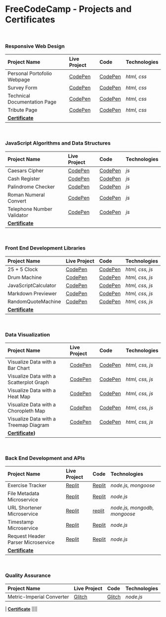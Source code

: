 # FreeCodeCamp - Projects and Certificates

<br>

 ### Responsive Web Design
| Project Name                  | Live Project                                        | Code                                                | Technologies |
| :---                          | :--                                                 | :---                                                | :---         |
| Personal Portofolio Webpage  |[CodePen](https://codepen.io/Danut-Nanu/full/rNZOxGx) | [CodePen](https://codepen.io/Danut-Nanu/pen/rNZOxGx) | *html, css*  |
| Survey Form                  |[CodePen](https://codepen.io/Danut-Nanu/full/yLxyEMP) | [CodePen](https://codepen.io/Danut-Nanu/pen/yLxyEMP) | *html, css*  |
| Technical Documentation Page |[CodePen](https://codepen.io/Danut-Nanu/full/xxabzdm) | [CodePen](https://codepen.io/Danut-Nanu/pen/xxabzdm) | *html, css*  |
| Tribute Page                 |[CodePen](https://codepen.io/Danut-Nanu/full/PoBVxbp) | [CodePen](https://codepen.io/Danut-Nanu/pen/PoBVxbp) | *html, css*  |
| **[Certificate](https://www.freecodecamp.org/certification/danutnanu/responsive-web-design)** ||||

<br>

 ### JavaScript Algorithms and Data Structures
| Project Name                  | Live Project                                        | Code                                                | Technologies |
| :---                          | :--                                                 | :---                                                | :---         |
| Caesars Cipher                |[CodePen](https://codepen.io/Danut-Nanu/full/zYMKELQ) | [CodePen](https://codepen.io/Danut-Nanu/pen/zYMKELQ) | *js*  |
| Cash Register                 |[CodePen](https://codepen.io/Danut-Nanu/full/YzRGrRW) | [CodePen](https://codepen.io/Danut-Nanu/pen/YzRGrRW) | *js*  | 
| Palindrome Checker            |[CodePen](https://codepen.io/Danut-Nanu/full/ZEmpXmw) | [CodePen](https://codepen.io/Danut-Nanu/pen/ZEmpXmw) | *js*  |
| Roman Numeral Convert         |[CodePen](https://codepen.io/Danut-Nanu/full/GRwjMPm) | [CodePen](https://codepen.io/Danut-Nanu/pen/GRwjMPm) | *js*  |
| Telephone Number Validator    |[CodePen](https://codepen.io/Danut-Nanu/full/MWzjEZZ) | [CodePen](https://codepen.io/Danut-Nanu/pen/MWzjEZZ) | *js*  |
| **[Certificate](https://www.freecodecamp.org/certification/danutnanu/javascript-algorithms-and-data-structures)** ||||

<br>

 ### Front End Development Libraries
| Project Name                 | Live Project                                        | Code                                                | Technologies |
| :---                         | :--                                                 | :---                                                | :---         |
| 25 + 5 Clock                 |[CodePen](https://codepen.io/Danut-Nanu/full/MWzwYLY) | [CodePen](https://codepen.io/Danut-Nanu/pen/MWzwYLY) | *html, css, js*  |
| Drum Machine                 |[CodePen](https://codepen.io/Danut-Nanu/full/KKGLmJL) | [CodePen](https://codepen.io/Danut-Nanu/pen/KKGLmJL) | *html, css, js*  |
| JavaScriptCalculator         |[CodePen](https://codepen.io/Danut-Nanu/full/ExOxYGG) | [CodePen](https://codepen.io/Danut-Nanu/pen/ExOxYGG) | *html, css, js*  |
| Markdown Previewer           |[CodePen](https://codepen.io/Danut-Nanu/full/RwempgN) | [CodePen](https://codepen.io/Danut-Nanu/pen/RwempgN) | *html, css, js*  |
| RandomQuoteMachine           |[CodePen](https://codepen.io/Danut-Nanu/full/PoyXqwg) | [CodePen](https://codepen.io/Danut-Nanu/pen/PoyXqwg) | *html, css, js*  |
| **[Certificate](https://www.freecodecamp.org/certification/danutnanu/front-end-development-libraries)** ||||

<br>

 ### Data Visualization
| Project Name                  | Live Project                                        | Code                                                | Technologies |
| :---                          | :--                                                 | :---                                                | :---         |
| Visualize Data with a Bar Chart         |[CodePen](https://codepen.io/Danut-Nanu/full/YzRGxKv) | [CodePen](https://codepen.io/Danut-Nanu/pen/YzRGxKv) | *html, css, js*  |
| Visualize Data with a Scatterplot Graph |[CodePen](https://codepen.io/Danut-Nanu/full/mdQOrPG) | [CodePen](https://codepen.io/Danut-Nanu/pen/mdQOrPG) | *html, css, js*  |
| Visualize Data with a Heat Map          |[CodePen](https://codepen.io/Danut-Nanu/full/gOQWYzN) | [CodePen](https://codepen.io/Danut-Nanu/pen/gOQWYzN) | *html, css, js*  |
| Visualize Data with a Choropleth Map    |[CodePen](https://codepen.io/Danut-Nanu/full/BaGRaEw) | [CodePen](https://codepen.io/Danut-Nanu/pen/BaGRaEw) | *html, css, js*  |
| Visualize Data with a Treemap Diagram    |[CodePen](https://codepen.io/Danut-Nanu/full/rNQmaNg) | [CodePen](https://codepen.io/Danut-Nanu/pen/rNQmaNg) | *html, css, js*  |
| **[Certificate](https://www.freecodecamp.org/certification/danutnanu/data-visualization))** ||||


<br>

 ### Back End Development and APIs
| Project Name                 | Live Project                                        | Code                                                | Technologies |
| :---                         | :--                                                 | :---                                                | :---         |
| Exercise Tracker                 |[Replit](https://8fd5a7cb-d8cb-4d0e-9020-d2a8805d5cb6-00-1rp1mkr2h8zy1.spock.replit.dev/) | [Replit](https://replit.com/@danutnanu/boilerplate-project-exercisetracker) | *node.js, mongoose*  |
| File Metadata Microservice       |[Replit](https://35760490-917f-4a83-b4ae-99757a7be186-00-vy2i5tocfl1x.worf.replit.dev/) | [Replit](https://replit.com/@danutnanu/boilerplate-project-filemetadata) | *node.js*  |
| URL Shortener Microservice       |[Replit](https://521dc855-d83b-4f30-b865-dfea53808128-00-mksrpl50vs88.riker.replit.dev/) | [replit](https://replit.com/@danutnanu/boilerplate-project-urlshortener) | *node.js, mongodb, mongoose*  |
| Timestamp Microservice           |[Replit](https://a2734c01-c21b-4400-a456-0ffb2babf178-00-d6kdur78zgw.spock.replit.dev/) | [Replit](https://replit.com/@danutnanu/boilerplate-project-timestamp) | *node.js*  |
| Request Header Parser Microservice|[Replit](https://dc2f848d-6b9e-4592-bb67-fcb8d370ad1a-00-bcs6vg0vzfg5.riker.replit.dev/) | [Replit](https://replit.com/@danutnanu/boilerplate-project-headerparser) | *node.js*  |
| **[Certificate](https://www.freecodecamp.org/certification/danutnanu/back-end-development-and-apis)** ||||

<br>

 ### Quality Assurance
| Project Name                 | Live Project                                        | Code                                                | Technologies |
| :---                         | :--                                                 | :---                                                | :---         |
| Metric-Imperial Converter                 |[Glitch](https://ancient-snowy-occupation.glitch.me/) | [Glitch](https://glitch.com/edit/#!/ancient-snowy-occupation?path=README.md%3A1%3A0) | *node.js*  |

| **[Certificate](https://www.freecodecamp.org/certification/danutnanu/back-end-development-and-apis)** ||||

<br>

